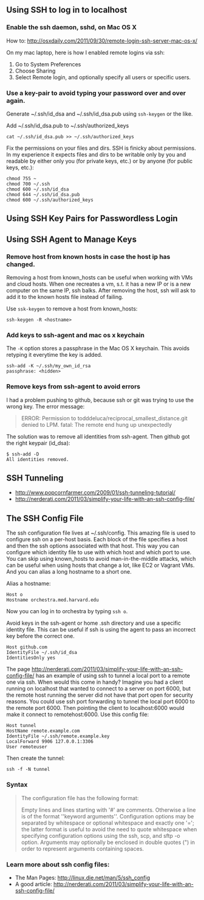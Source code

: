 

## Using SSH to log in to localhost

### Enable the ssh daemon, sshd, on Mac OS X

How to:
http://osxdaily.com/2011/09/30/remote-login-ssh-server-mac-os-x/

On my mac laptop, here is how I enabled remote logins via ssh:

1. Go to System Preferences
2. Choose Sharing
3. Select Remote login, and optionally specify all users or specific users.


### Use a key-pair to avoid typing your password over and over again.

Generate ~/.ssh/id_dsa and ~/.ssh/id_dsa.pub using `ssh-keygen` or the like.

Add ~/.ssh/id_dsa.pub to ~/.ssh/authorized_keys

    cat ~/.ssh/id_dsa.pub >> ~/.ssh/authorized_keys

Fix the permissions on your files and dirs.  SSH is finicky about permissions.
In my experience it expects files and dirs to be writable only by you and
readable by either only you (for private keys, etc.) or by anyone (for public
keys, etc.):

    chmod 755 ~
    chmod 700 ~/.ssh
    chmod 600 ~/.ssh/id_dsa
    chmod 644 ~/.ssh/id_dsa.pub
    chmod 600 ~/.ssh/authorized_keys


## Using SSH Key Pairs for Passwordless Login


## Using SSH Agent to Manage Keys

### Remove host from known hosts in case the host ip has changed.  

Removing a host from known_hosts can be useful when working with VMs and cloud
hosts.  When one recreates a vm, s.t. it has a new IP or is a new computer on
the same IP, ssh balks.  After removing the host, ssh will ask to add it to the
known hosts file instead of failing.

Use `ssk-keygen` to remove a host from known_hosts:

    ssh-keygen -R <hostname>

### Add keys to ssh-agent and mac os x keychain

The `-K` option stores a passphrase in the Mac OS X keychain.  This avoids retyping it everytime the key is added.

    ssh-add -K ~/.ssh/my_own_id_rsa
    passphrase: <hidden> 


### Remove keys from ssh-agent to avoid errors

I had a problem pushing to github, because ssh or git was trying to use the wrong key.  The error message:

> ERROR: Permission to todddeluca/reciprocal_smallest_distance.git denied to LPM.
> fatal: The remote end hung up unexpectedly

The solution was to remove all identities from ssh-agent. Then github got the right keypair (id_dsa):

    $ ssh-add -D
    All identities removed.


## SSH Tunneling

- http://www.popcornfarmer.com/2009/01/ssh-tunneling-tutorial/
- http://nerderati.com/2011/03/simplify-your-life-with-an-ssh-config-file/


## The SSH Config File

The ssh configuration file lives at ~/.ssh/config.  This amazing file is used
to configure ssh on a per-host basis.  Each block of the file specifies a host
and then the ssh options associated with that host.  This way you can configure
which identity file to use with which host and which port to use.  You can skip
using known_hosts to avoid man-in-the-middle attacks, which can be useful when
using hosts that change a lot, like EC2 or Vagrant VMs.   And you can alias a
long hostname to a short one.

Alias a hostname:

    Host o
    Hostname orchestra.med.harvard.edu

Now you can log in to orchestra by typing `ssh o`.

Avoid keys in the ssh-agent or home .ssh directory and use a specific identity
file.  This can be useful if ssh is using the agent to pass an incorrect key
before the correct one.

    Host github.com
    IdentityFile ~/.ssh/id_dsa
    IdentitiesOnly yes

The page
http://nerderati.com/2011/03/simplify-your-life-with-an-ssh-config-file/ has an
example of using ssh to tunnel a local port to a remote one via ssh.  When
would this come in handy?  Imagine you had a client running on localhost that 
wanted to connect to a server on port 6000, but the remote host running the
server did not have that port open for security reasons.  You could use ssh
port forwarding to tunnel the local port 6000 to the remote port 6000.  Then pointing the client to localhost:6000 would make it connect
to remotehost:6000.  Use this config file:

    Host tunnel
    HostName remote.example.com
    IdentityFile ~/.ssh/remote.example.key
    LocalForward 9906 127.0.0.1:3306
    User remoteuser

Then create the tunnel:

    ssh -f -N tunnel


### Syntax

> The configuration file has the following format:
> 
> Empty lines and lines starting with '#' are comments. Otherwise a line is of
> the format ''keyword arguments''. Configuration options may be separated by
> whitespace or optional whitespace and exactly one '='; the latter format is
> useful to avoid the need to quote whitespace when specifying configuration
> options using the ssh, scp, and sftp -o option. Arguments may optionally be
> enclosed in double quotes (") in order to represent arguments containing
> spaces.


### Learn more about ssh config files:

- The Man Pages: http://linux.die.net/man/5/ssh_config
- A good article: http://nerderati.com/2011/03/simplify-your-life-with-an-ssh-config-file/



